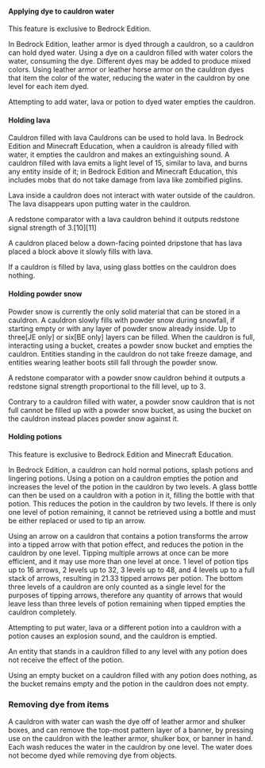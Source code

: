 #### Applying dye to cauldron water

  

This feature is exclusive to  Bedrock Edition. 


In Bedrock Edition, leather armor is dyed through a cauldron, so a cauldron can hold dyed water. Using a dye on a cauldron filled with water colors the water, consuming the dye. Different dyes may be added to produce mixed colors. Using leather armor or leather horse armor on the cauldron dyes that item the color of the water, reducing the water in the cauldron by one level for each item dyed.

Attempting to add water, lava or potion to dyed water empties the cauldron.

#### Holding lava
Cauldron filled with lava
Cauldrons can be used to hold lava. In Bedrock Edition and Minecraft Education, when a cauldron is already filled with water, it empties the cauldron and makes an extinguishing sound. A cauldron filled with lava emits a light level of 15, similar to lava, and burns any entity inside of it; in Bedrock Edition and Minecraft Education, this includes mobs that do not take damage from lava like zombified piglins.

Lava inside a cauldron does not interact with water outside of the cauldron. The lava disappears upon putting water in the cauldron.

A redstone comparator with a lava cauldron behind it outputs redstone signal strength of 3.[10][11]

A cauldron placed below a down-facing pointed dripstone that has lava placed a block above it slowly fills with lava.

If a cauldron is filled by lava, using glass bottles on the cauldron does nothing.

#### Holding powder snow
Powder snow is currently the only solid material that can be stored in a cauldron. A cauldron slowly fills with powder snow during snowfall, if starting empty or with any layer of powder snow already inside. Up to three‌[JE  only] or six‌[BE  only] layers can be filled. When the cauldron is full, interacting using a bucket, creates a powder snow bucket and empties the cauldron. Entities standing in the cauldron do not take freeze damage, and entities wearing leather boots still fall through the powder snow.

A redstone comparator with a powder snow cauldron behind it outputs a redstone signal strength proportional to the fill level, up to 3.

Contrary to a cauldron filled with water, a powder snow cauldron that is not full cannot be filled up with a powder snow bucket, as using the bucket on the cauldron instead places powder snow against it.

#### Holding potions

  

This feature is exclusive to  Bedrock Edition and  Minecraft Education. 


In Bedrock Edition, a cauldron can hold normal potions, splash potions and lingering potions. Using a potion on a cauldron empties the potion and increases the level of the potion in the cauldron by two levels. A glass bottle can then be used on a cauldron with a potion in it, filling the bottle with that potion. This reduces the potion in the cauldron by two levels. If there is only one level of potion remaining, it cannot be retrieved using a bottle and must be either replaced or used to tip an arrow.

Using an arrow on a cauldron that contains a potion transforms the arrow into a tipped arrow with that potion effect, and reduces the potion in the cauldron by one level. Tipping multiple arrows at once can be more efficient, and it may use more than one level at once. 1 level of potion tips up to 16 arrows, 2 levels up to 32, 3 levels up to 48, and 4 levels up to a full stack of arrows, resulting in 21.33 tipped arrows per potion. The bottom three levels of a cauldron are only counted as a single level for the purposes of tipping arrows, therefore any quantity of arrows that would leave less than three levels of potion remaining when tipped empties the cauldron completely.

Attempting to put water, lava or a different potion into a cauldron with a potion causes an explosion sound, and the cauldron is emptied.

An entity that stands in a cauldron filled to any level with any potion does not receive the effect of the potion.

Using an empty bucket on a cauldron filled with any potion does nothing, as the bucket remains empty and the potion in the cauldron does not empty.

### Removing dye from items
A cauldron with water can wash the dye off of leather armor and shulker boxes, and can remove the top-most pattern layer of a banner, by pressing use on the cauldron with the leather armor, shulker box, or banner in hand. Each wash reduces the water in the cauldron by one level. The water does not become dyed while removing dye from objects.

